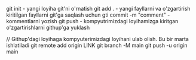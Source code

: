 git init - yangi loyiha git'ni o'rnatish
git add . - yangi fayllarni va o'zgartirish kiritilgan fayllarni git'ga saqlash uchun
gti commit -m "comment" - kommentlarni yozish
git push - kompyutrimizdagi loyihamizga kiritgan o'zgartirishlarni githup'ga yuklash

// Githup'dagi loyihaga kompyuterimizdagi loyihani ulab olish. Bu bir marta ishlatiladi
git remote add origin LINK
git branch -M main
git push -u origin main
